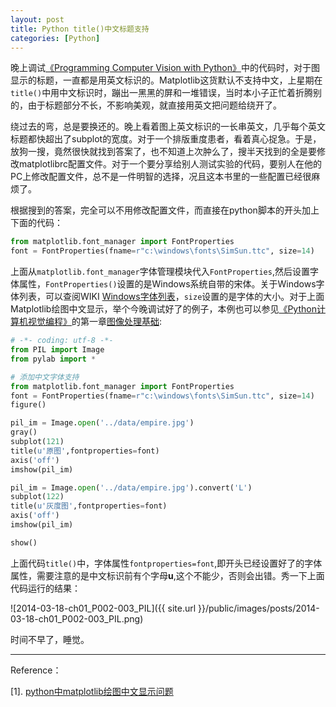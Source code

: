 ```yaml
---
layout: post
title: Python title()中文标题支持
categories: [Python]
---
```


晚上调试[《Programming Computer Vision with Python》](http://yuanyong.org/pcvwithpython/)中的代码时，对于图显示的标题，一直都是用英文标识的。Matplotlib这货默认不支持中文，上星期在`title()`中用中文标识时，蹦出一黑黑的屏和一堆错误，当时本小子正忙着折腾别的，由于标题部分不长，不影响美观，就直接用英文把问题给绕开了。

绕过去的弯，总是要换还的。晚上看着图上英文标识的一长串英文，几乎每个英文标题都快超出了subplot的宽度。对于一个排版重度患者，看着真心捉急。于是，放狗一搜，竟然很快就找到答案了，也不知道上次肿么了，搜半天找到的全是要修改matplotlibrc配置文件。对于一个要分享给别人测试实验的代码，要别人在他的PC上修改配置文件，总不是一件明智的选择，况且这本书里的一些配置已经很麻烦了。

根据搜到的答案，完全可以不用修改配置文件，而直接在python脚本的开头加上下面的代码：

```python
from matplotlib.font_manager import FontProperties
font = FontProperties(fname=r"c:\windows\fonts\SimSun.ttc", size=14)
```
上面从`matplotlib.font_manager`字体管理模块代入`FontProperties`,然后设置字体属性，`FontProperties()`设置的是Windows系统自带的宋体。关于Windows字体列表，可以查阅WIKI [Windows字体列表](http://zh.wikipedia.org/wiki/Microsoft_Windows%E5%AD%97%E9%AB%94%E5%88%97%E8%A1%A8)，`size`设置的是字体的大小。对于上面Matplotlib绘图中文显示，举个今晚调试好了的例子，本例也可以参见[《Python计算机视觉编程》](http://yuanyong.org/pcvwithpython/)的第一章[图像处理基础](http://yuanyong.org/pcvwithpython/chapter1.html):

```python
# -*- coding: utf-8 -*-
from PIL import Image
from pylab import *

# 添加中文字体支持
from matplotlib.font_manager import FontProperties
font = FontProperties(fname=r"c:\windows\fonts\SimSun.ttc", size=14)
figure()

pil_im = Image.open('../data/empire.jpg')
gray()
subplot(121)
title(u'原图',fontproperties=font)
axis('off')
imshow(pil_im)

pil_im = Image.open('../data/empire.jpg').convert('L')
subplot(122)
title(u'灰度图',fontproperties=font)
axis('off')
imshow(pil_im)

show()
```
上面代码`title()`中，字体属性`fontproperties=font`,即开头已经设置好了的字体属性，需要注意的是中文标识前有个字母**u**,这个不能少，否则会出错。秀一下上面代码运行的结果：

![2014-03-18-ch01_P002-003_PIL]({{ site.url }}/public/images/posts/2014-03-18-ch01_P002-003_PIL.png)

时间不早了，睡觉。

---
Reference：

[1]. [python中matplotlib绘图中文显示问题](http://blog.chinaunix.net/uid-26611383-id-3521248.html)
